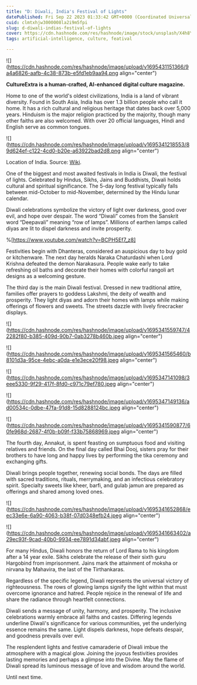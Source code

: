 ```yaml
---
title: "D: Diwali, India's Festival of Lights"
datePublished: Fri Sep 22 2023 01:33:42 GMT+0000 (Coordinated Universal Time)
cuid: clmtxhjw3000008la2i9m5fpi
slug: d-diwali-indias-festival-of-lights
cover: https://cdn.hashnode.com/res/hashnode/image/stock/unsplash/X4h8YNc7-1k/upload/f43a7bb0be081ff9b6e9d813b86482a0.jpeg
tags: artificial-intelligence, culture, featival

---
```


![](https://cdn.hashnode.com/res/hashnode/image/upload/v1695431151366/9a4a6826-aafb-4c38-873b-e5fd1eb9aa94.png align="center")

**CultureExtra is a human-crafted, AI-enhanced digital culture magazine.**

Home to one of the world's oldest civilizations, India is a land of vibrant diversity. Found in South Asia, India has over 1.3 billion people who call it home. It has a rich cultural and religious heritage that dates back over 5,000 years. Hinduism is the major religion practiced by the majority, though many other faiths are also welcomed. With over 20 official languages, Hindi and English serve as common tongues.

![](https://cdn.hashnode.com/res/hashnode/image/upload/v1695341218553/89d624ef-c122-4cd0-b20e-a63922bad2d8.png align="center")

Location of India. Source: [Wiki](https://commons.wikimedia.org/wiki/File:India_on_the_globe_%28India_centered%29.svg).

One of the biggest and most awaited festivals in India is Diwali, the festival of lights. Celebrated by Hindus, Sikhs, Jains and Buddhists, Diwali holds cultural and spiritual significance. The 5-day long festival typically falls between mid-October to mid-November, determined by the Hindu lunar calendar.

Diwali celebrations symbolize the victory of light over darkness, good over evil, and hope over despair. The word “Diwali” comes from the Sanskrit word “Deepavali” meaning “row of lamps”. Millions of earthen lamps called diyas are lit to dispel darkness and invite prosperity.

%[https://www.youtube.com/watch?v=BCPH5Ef7_z8] 

Festivities begin with Dhanteras, considered an auspicious day to buy gold or kitchenware. The next day heralds Naraka Chaturdashi when Lord Krishna defeated the demon Narakasura. People wake early to take refreshing oil baths and decorate their homes with colorful rangoli art designs as a welcoming gesture.

The third day is the main Diwali festival. Dressed in new traditional attire, families offer prayers to goddess Lakshmi, the deity of wealth and prosperity. They light diyas and adorn their homes with lamps while making offerings of flowers and sweets. The streets dazzle with lively firecracker displays.

![](https://cdn.hashnode.com/res/hashnode/image/upload/v1695341559747/42282f80-b385-409d-90b7-0ab3278b460b.jpeg align="center")

![](https://cdn.hashnode.com/res/hashnode/image/upload/v1695341565460/b8101d3a-95ce-4ebc-a0da-e1e3ece20f98.jpeg align="center")

![](https://cdn.hashnode.com/res/hashnode/image/upload/v1695347141098/3eee5330-9f29-417f-8fd0-c971c79ef780.jpeg align="center")

![](https://cdn.hashnode.com/res/hashnode/image/upload/v1695347149136/ad00534c-0dbe-47fa-91d8-15d8288124bc.jpeg align="center")

![](https://cdn.hashnode.com/res/hashnode/image/upload/v1695341590877/60fe968d-2687-4f0b-b09f-f33b75868969.jpeg align="center")

The fourth day, Annakut, is spent feasting on sumptuous food and visiting relatives and friends. On the final day called Bhai Dooj, sisters pray for their brothers to have long and happy lives by performing the tika ceremony and exchanging gifts.

Diwali brings people together, renewing social bonds. The days are filled with sacred traditions, rituals, merrymaking, and an infectious celebratory spirit. Specialty sweets like kheer, barfi, and gulab jamun are prepared as offerings and shared among loved ones.

![](https://cdn.hashnode.com/res/hashnode/image/upload/v1695341652868/eec33e6e-6a90-4063-b38f-07d0348efb24.jpeg align="center")

![](https://cdn.hashnode.com/res/hashnode/image/upload/v1695341663402/a29ec93f-9cad-40b0-9934-ee7891d34abf.jpeg align="center")

For many Hindus, Diwali honors the return of Lord Rama to his kingdom after a 14 year exile. Sikhs celebrate the release of their sixth guru Hargobind from imprisonment. Jains mark the attainment of moksha or nirvana by Mahavira, the last of the Tirthankaras.

Regardless of the specific legend, Diwali represents the universal victory of righteousness. The rows of glowing lamps signify the light within that must overcome ignorance and hatred. People rejoice in the renewal of life and share the radiance through heartfelt connections.

Diwali sends a message of unity, harmony, and prosperity. The inclusive celebrations warmly embrace all faiths and castes. Differing legends underline Diwali's significance for various communities, yet the underlying essence remains the same. Light dispels darkness, hope defeats despair, and goodness prevails over evil.

The resplendent lights and festive camaraderie of Diwali imbue the atmosphere with a magical glow. Joining the joyous festivities provides lasting memories and perhaps a glimpse into the Divine. May the flame of Diwali spread its luminous message of love and wisdom around the world.

Until next time.